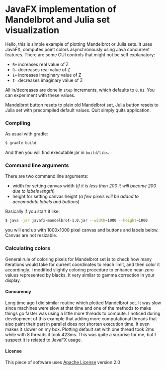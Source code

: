 # JavaFX implementation of Mandelbrot and Julia set visualization

Hello, this is simple example of plotting Mandelbrot or Julia sets. It uses JavaFX, computes point colors asynchronously using Java concurrent features. There are some GUI controls that might not be self explanatory:

- `R+` increases real value of Z
- `R-` decreases real value of Z
- `I+` increases imaginary value of Z
- `I-` decreases imaginary value of Z

All in/decreases are done in `step` increments, which defaults to `0.01`. You can experiment with these values.

Mandelbrot button resets to plain old Mandelbrot set, Julia button resets to Julia set with precompiled default values. Quit simply quits application.

### Compiling

As usual with gradle:
```bash
$ gradle build
````
And then you will find executable jar in `build/libs`.

### Command line arguments

There are two command line arguments:

* width for setting canvas width (*if it is less then 200 it will become 200 due to labels length*)
* height for setting canvas height (*a few pixels will be added to accomodate labels and buttons*)

Basically if you start it like:
```bash
$ java -jar javafx-mandelbrot-1.0.jar --width=1000 --height=1000
```
you will end up with 1000x1000 pixel canvas and buttons and labels below. Canvas are not resizable.

### Calculating colors

General rule of coloring pixels for Mandelbrot set is to check how many iterations would take for current coordinates to reach limit, and then color it accordingly. I modified slightly coloring procedure to enhance near-zero values represented by blacks. It very similar to gamma correction in your display.

#### Concurency

Long time ago I did similar routine which plotted Mandelbrot set. It was slow since machines were slow at that time and one of the methods to make things go faster was using a little more threads to compute. I noticed during development of this example that adding more computational threads that also paint their part in parallel does not shorten execution time. It even makes it slower on my box. Plotting default set with one thread took 2ms while with 8 threads it took 423ms. This was quite a surprise for me, but I suspect it is related to JavaFX usage.

#### License

This piece of software uses [Apache License](http://www.apache.org/licenses/LICENSE-2.0 "Apache License") version 2.0